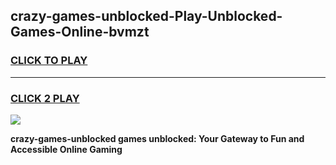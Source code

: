 
## crazy-games-unblocked-Play-Unblocked-Games-Online-bvmzt
<h3>
<a href="https://premium76.site?title=crazy-games-unblocked&ref=25A">CLICK TO PLAY</a></h3>
<hr>

<h3>
<a href="https://premium76.site?title=crazy-games-unblocked&ref=25A">CLICK 2 PLAY</a>
  
</h3>

<a href="https://premium76.site?title=crazy-games-unblocked&ref=25A"><img src="https://clearcache.store/games.png"></a>


**crazy-games-unblocked games unblocked: Your Gateway to Fun and Accessible Online Gaming**
